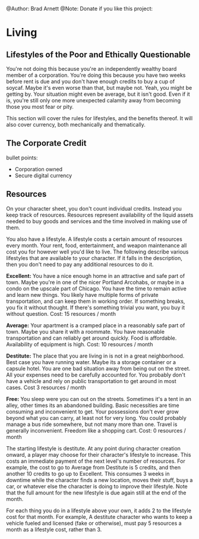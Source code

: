 @Author: Brad Arnett
@Note: Donate if you like this project:

# Living

## Lifestyles of the Poor and Ethically Questionable

You're not doing this because you're an independently wealthy board member of a corporation.  You're doing this because you have two weeks before rent is due and you don't have enough credits to buy a cup of soycaf.  Maybe it's even worse than that, but maybe not.  Yeah, you might be getting by.  Your situation might even be average, but it isn't good.  Even if it is, you're still only one more unexpected calamity away from becoming those you most fear or pity.

This section will cover the rules for lifestyles, and the benefits thereof.  It will also cover currency, both mechanically and thematically.

## The Corporate Credit

bullet points:
- Corporation owned
- Secure digital currency

## Resources

On your character sheet, you don't count individual credits.  Instead you keep track of resources.  Resources represent availability of the liquid assets needed to buy goods and services and the time involved in making use of them.

You also have a lifestyle.  A lifestyle costs a certain amount of resources every month.  Your rent, food, entertainment, and weapon maintenance all cost you for however well you'd like to live.  The following describe various lifestyles that are available to your character.  If it falls in the description, then you don't need to pay any additional resources to do it.

**Excellent:**  You have a nice enough home in an attractive and safe part of town.  Maybe you're in one of the nicer Portland Arcohabs, or maybe in a condo on the upscale part of Chicago.  You have the time to remain active and learn new things.  You likely have multiple forms of private transportation, and can keep them in working order.  If something breaks, you fix it without thought.  If there's something trivial you want, you buy it without question.  Cost:  15 resources / month

**Average:**  Your apartment is a cramped place in a reasonably safe part of town.  Maybe you share it with a roommate.  You have reasonable transportation and can reliably get around quickly.  Food is affordable.  Availability of equipment is high. Cost: 10 resources / month

**Destitute:**  The place that you are living in is not in a great neighborhood.  Best case you have running water.  Maybe its a storage container or a capsule hotel.  You are one bad situation away from being out on the street.  All your expenses need to be carefully accounted for.  You probably don't have a vehicle and rely on public transportation to get around in most cases.  Cost 3 resources / month

**Free:**  You sleep were you can out on the streets.  Sometimes it's a tent in an alley, other times its an abandoned building.  Basic necessities are time consuming and inconvenient to get.  Your possessions don't ever grow beyond what you can carry, at least not for very long.  You could probably manage a bus ride somewhere, but not many more than one.  Travel is generally inconvenient.  Freedom like a shopping cart.  Cost: 0 resources / month

The starting lifestyle is destitute.  At any point during character creation onward, a player may choose for their character's lifestyle to increase.  This costs an immediate payment of the next level's number of resources.   For example, the cost to go to Average from Destitute is 5 credits, and then another 10 credits to go up to Excellent.  This consumes 3 weeks in downtime while the character finds a new location, moves their stuff, buys a car, or whatever else the character is doing to improve their lifestyle.  Note that the full amount for the new lifestyle is due again still at the end of the month.

For each thing you do in a lifestyle above your own, it adds 2 to the lifestyle cost for that month.  For example, A destitute character who wants to keep a vehicle fueled and licensed (fake or otherwise), must pay 5 resources a month as a lifestyle cost, rather than 3.   

